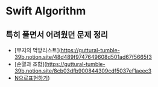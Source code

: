 # Swift Algorithm

## 특히 풀면서 어려웠던 문제 정리

- [무지의 먹방리스트](https://guttural-tumble-39b.notion.site/48d489f9747649608d501ad67f5665f3
- [순열과 조합](https://guttural-tumble-39b.notion.site/8cb03dfb900844309cdf5037ef1aeec3
- [N으로표현하기](https://guttural-tumble-39b.notion.site/N-ec903d6335534571bac4ba9bd0fdb936))
